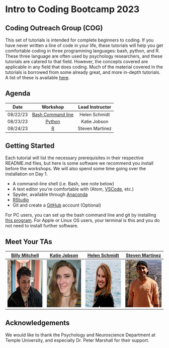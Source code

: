 # Intro to Coding Bootcamp 2023
## Coding Outreach Group (COG)


This set of tutorials is intended for complete beginners to coding. If you have never written a line of code in your life, these tutorials will help you get comfortable coding in three programming languages: bash, python, and R. These three language are often used by psychology researchers, and these tutorials are catered to that field. However, the concepts covered are applicable in any field that does coding. Much of the material covered in the tutorials is borrowed from some already great, and more in-depth tutorials. A list of these is available [here](https://github.com/TU-Coding-Outreach-Group/Tutorials/blob/master/index.md).

## Agenda
| Date        | Workshop                             | Lead Instructor |
| :-----------: |:------------------------------------:| :-----------:|
| 08/22/23   | [Bash Command line](https://github.com/TU-Coding-Outreach-Group/intro-to-coding-2023/tree/main/bash) | Helen Schmidt |
| 08/23/23    | [Python](https://github.com/TU-Coding-Outreach-Group/intro-to-coding-2023/tree/main/python) | Katie Jobson |
| 08/24/23    | [R](https://github.com/TU-Coding-Outreach-Group/intro-to-coding-2023/tree/main/R) | Steven Martinez |




## Getting Started
Each tutorial will list the necessary prerequisites in their respective README.md files, but here is some software we recommend you install before the workshops. We will also spend some time going over the installation on Day 1.
- A command-line shell (i.e. Bash, see note below)
- A text editor you're comfortable with (Atom, [VSCode](https://code.visualstudio.com/), etc.)
- Spyder, available through [Anaconda](https://www.anaconda.com/products/individual#Downloads)
- [RStudio](https://www.rstudio.com/products/rstudio/download/#download)
- Git and create a [GitHub](https://github.com/) account (Optional)

For PC users, you can set up the bash command line and git by installing [this program](https://gitforwindows.org/). For Apple or Linux OS users, your terminal is this and you do not need to install further software.

## Meet Your TAs

| [Billy Mitchell](https://wj-mitchell.github.io/) | [Katie Jobson](https://kjobson-neuro.github.io/) | [Helen Schmidt](https://hschmidt12.github.io/) | [Steven Martinez](https://sites.temple.edu/adaptivememorylab/people/) |
| :------------: | :----------: | :-----------: | :-------------: |
| <img src="misc/images/billy-headshot.jpg"  width="200" height="150" /> | <img src="misc/images/katie-headshot.jpg"  width="200" height="150" /> | <img src="misc/images/helen-headshot.jpg"  width="200" height="150" /> | <img src="misc/images/steven-headshot.jpg"  width="200" height="150" /> |


## Acknowledgements
We would like to thank the Psychology and Neuroscience Department at Temple University, and especially Dr. Peter Marshall for their support. 
